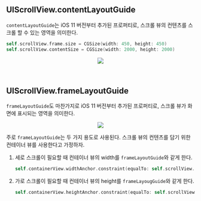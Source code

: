 ## UIScrollView.contentLayoutGuide

`contentLayoutGuide`는 iOS 11 버전부터 추가된 프로퍼티로, 스크롤 뷰의 컨텐츠를 스크롤 할 수 있는 영역을 의미한다.

```swift
self.scrollView.frame.size = CGSize(width: 450, height: 450)
self.scrollView.contentSize = CGSize(width: 2000, height: 2000)
```

<p align="center">
<img src="https://user-images.githubusercontent.com/61190690/219945152-56ced93e-c651-4222-a170-376e1aab5be6.png">
</p>

&nbsp;
## UIScrollView.frameLayoutGuide

`frameLayoutGuide`도 마찬가지로 iOS 11 버전부터 추가된 프로퍼티로, 스크롤 뷰가 화면에 표시되는 영역을 의미한다.

<p align="center">
<img src="https://user-images.githubusercontent.com/61190690/219948053-565ff2cf-e8bb-4167-a84c-b5a8d28d978f.png">
</p>

주로 `frameLayoutGuide`는 두 가지 용도로 사용된다. 스크롤 뷰의 컨텐츠를 담기 위한 컨테이너 뷰를 사용한다고 가정하자.

1. 세로 스크롤이 필요할 때 컨테이너 뷰의 width를 `frameLayoutGuide`와 같게 한다.

    ```swift
    self.containerView.widthAnchor.constraint(equalTo: self.scrollView.frameLayoutGuide.widthAnchor).isActive = true
    ```

2. 가로 스크롤이 필요할 때 컨테이너 뷰의 height를 `frameLayougGuide`와 같게 한다.

    ```swift
    self.containerView.heightAnchor.constraint(equalTo: self.scrollView.frameLayoutGuide.heightAnchor).isActive = true
    ```